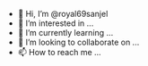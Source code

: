 - 👋 Hi, I’m @royal69sanjel
- 👀 I’m interested in ...
- 🌱 I’m currently learning ...
- 💞️ I’m looking to collaborate on ...
- 📫 How to reach me ...

<!---
royal69sanjel/royal69sanjel is a ✨ special ✨ repository because its `README.md` (this file) appears on your GitHub profile.
You can click the Preview link to take a look at your changes.
--->
